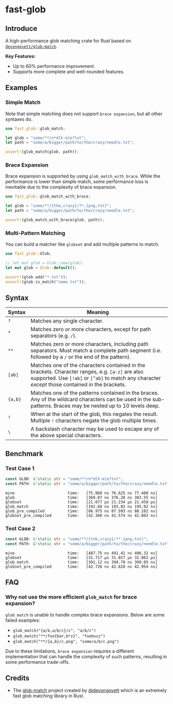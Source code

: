 # fast-glob

## Introduce

A high-performance glob matching crate for Rust based on [`devongovett/glob-match`](https://github.com/devongovett/glob-match). 

**Key Features:**

- Up to 60% performance improvement.
- Supports more complete and well-rounded features.

## Examples

### Simple Match

Note that simple matching does not support `brace expansion`, but all other syntaxes do.

```rust
use fast_glob::glob_match;

let glob = "some/**/n*d[k-m]e?txt";
let path = "some/a/bigger/path/to/the/crazy/needle.txt";

assert!(glob_match(glob, path));
```

### Brace Expansion

Brace expansion is supported by using `glob_match_with_brace`. While the performance is lower than simple match, some performance loss is inevitable due to the complexity of brace expansion.

```rust
use fast_glob::glob_match_with_brace;

let glob = "some/**/{the,crazy}/?*.{png,txt}";
let path = "some/a/bigger/path/to/the/crazy/needle.txt";

assert!(glob_match_with_brace(glob, path));
```

### Multi-Pattern Matching

You can build a matcher like `globset` and add multiple patterns to match.

```rust
use fast_glob::Glob;

// let mut glob = Glob::new(glob);
let mut glob = Glob::default();

assert!(glob.add("*.txt"));
assert!(glob.is_match("name.txt"));
```

## Syntax

| Syntax  | Meaning                                                                                                                                                                                             |
| ------- | --------------------------------------------------------------------------------------------------------------------------------------------------------------------------------------------------- |
| `?`     | Matches any single character.                                                                                                                                                                       |
| `*`     | Matches zero or more characters, except for path separators (e.g. `/`).                                                                                                                             |
| `**`    | Matches zero or more characters, including path separators. Must match a complete path segment (i.e. followed by a `/` or the end of the pattern).                                                  |
| `[ab]`  | Matches one of the characters contained in the brackets. Character ranges, e.g. `[a-z]` are also supported. Use `[!ab]` or `[^ab]` to match any character _except_ those contained in the brackets. |
| `{a,b}` | Matches one of the patterns contained in the braces. Any of the wildcard characters can be used in the sub-patterns. Braces may be nested up to 10 levels deep.                                     |
| `!`     | When at the start of the glob, this negates the result. Multiple `!` characters negate the glob multiple times.                                                                                     |
| `\`     | A backslash character may be used to escape any of the above special characters.                                                                                                                    |

## Benchmark

### Test Case 1

```rust
const GLOB: &'static str = "some/**/n*d[k-m]e?txt";
const PATH: &'static str = "some/a/bigger/path/to/the/crazy/needle.txt";
```

```
mine                       time:   [75.860 ns 76.625 ns 77.468 ns]
glob                       time:   [369.87 ns 376.28 ns 383.55 ns]
globset                    time:   [21.077 µs 21.234 µs 21.458 µs]
glob_match                 time:   [192.68 ns 193.82 ns 195.02 ns]
glob_pre_compiled          time:   [86.975 ns 87.593 ns 88.182 ns]
globset_pre_compiled       time:   [42.360 ns 42.574 ns 42.803 ns]
```

### Test Case 2

```rust
const GLOB: &'static str = "some/**/{tob,crazy}/?*.{png,txt}";
const PATH: &'static str = "some/a/bigger/path/to/the/crazy/needle.txt";
```

```
mine                       time:   [487.75 ns 491.41 ns 496.32 ns]
globset                    time:   [31.717 µs 31.857 µs 32.062 µs]
glob_match                 time:   [391.12 ns 394.70 ns 399.05 ns]
globset_pre_compiled       time:   [42.726 ns 42.828 ns 42.954 ns]
```

## FAQ

### Why not use the more efficient `glob_match` for brace expansion?

`glob_match` is unable to handle complex brace expansions. Below are some failed examples:

- `glob_match("{a/b,a/b/c}/c", "a/b/c")`
- `glob_match("**/foo{bar,b*z}", "foobuzz")`
- `glob_match("**/{a,b}/c.png", "some/a/b/c.png")`

Due to these limitations, `brace expansion` requires a different implementation that can handle the complexity of such patterns, resulting in some performance trade-offs.


## Credits

- The [glob-match](https://github.com/devongovett/glob-match) project created by [@devongovett](https://github.com/devongovett) which is an extremely fast glob matching library in Rust.